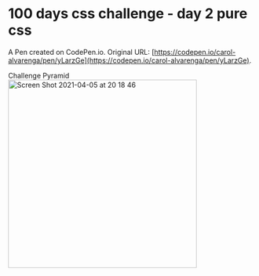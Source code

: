 
# 100 days css challenge - day 2 pure css 

A Pen created on CodePen.io. Original URL: [https://codepen.io/carol-alvarenga/pen/yLarzGe](https://codepen.io/carol-alvarenga/pen/yLarzGe).

Challenge Pyramid
<img width="384" alt="Screen Shot 2021-04-05 at 20 18 46" src="https://user-images.githubusercontent.com/40405334/113637947-22c5c780-964c-11eb-8c86-e83a6fd8d336.png">
